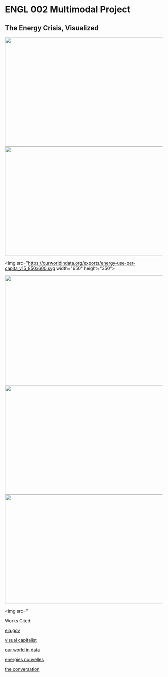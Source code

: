 
# ENGL 002 Multimodal Project
## The Energy Crisis, Visualized



<img src="https://upload.wikimedia.org/wikipedia/commons/0/05/Sources_of_US_energy_production_%28historic%29.gif" width="650" height="350">

<img src="https://www.visualcapitalist.com/wp-content/uploads/2019/11/global-electricity-access-map.jpg" width="650" height="350">

<img src="https://ourworldindata.org/exports/energy-use-per-capita_v15_850x600.svg width="650" height="350">

<img src="https://ourworldindata.org/exports/share-electricity-renewables_v12_850x600.svg" width="650" height="350">

<img src="https://www.ifpenergiesnouvelles.com/sites/ifpen.fr/files/inline-images/Enjeux%20et%20prospective/Actualit%C3%A9s%20m%C3%A9taux/Cobalt%20EN/chart3_WorldCobaltProductionAndReserves.png" width="650" height="350">

<img src="https://images.theconversation.com/files/323760/original/file-20200328-146683-tug2bv.png?ixlib=rb-1.1.0&q=45&auto=format&w=1000&fit=clip" width="650" height="350">

<img src="



Works Cited:

[eia.gov](https://www.eia.gov/todayinenergy/detail.php?id=43515)

[visual capitalist](https://www.visualcapitalist.com/mapped-billion-people-without-access-to-electricity/)

[our world in data](https://ourworldindata.org/renewable-energy#how-much-of-our-primary-energy-comes-from-renewables)

[energies nouvelles](https://www.ifpenergiesnouvelles.com/article/cobalt-energy-transition-closer-look-supply-risks)

[the conversation](https://theconversation.com/covid-19-will-slow-the-global-shift-to-renewable-energy-but-cant-stop-it-133499)








